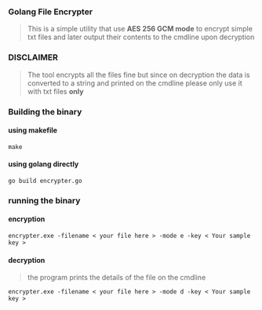 ### Golang File Encrypter
>This is a simple utility that use **AES 256 GCM mode** to encrypt simple txt files and later output their contents to the cmdline upon decryption

### DISCLAIMER
> The tool encrypts all the files fine but since on decryption the data is converted to a string and printed on the cmdline please only use it with txt files **only**


### Building the binary
#### using makefile
```bash:
make
```
#### using golang directly
```bash:
go build encrypter.go
```
### running the binary
#### encryption
```bash:
encrypter.exe -filename < your file here > -mode e -key < Your sample key >
```
#### decryption
>the program prints the details of the file on the cmdline
```bash:
encrypter.exe -filename < your file here > -mode d -key < Your sample key >
```

